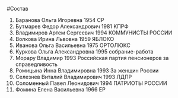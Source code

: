 #Состав
1. Баранова Ольга Игоревна 1954 СР
2. Бутмарев Федор Александрович 1981 КПРФ
3. Владимиров Артем Сергеевич 1994 КОММУНИСТЫ РОССИИ
4. Волкова Ирина Львовна 1959 ЯБЛОКО
5. Иванова Ольга Васильевна 1975 ОРТОЛЮКС
6. Куркова Ольга Александровна 1995 собрание-работа
7. Морару Владимир 1993 Российская партия пенсионеров за справедливость
8. Ромицына Инна Владимировна 1993 За женщин России
9. Селезнев Виталий Владимирович 1993 ЛДПР
10. Соломенный Павел Леонидович 1994 ПАТРИОТЫ РОССИИ
11. Фомина Елена Васильевна 1966 ЕР
